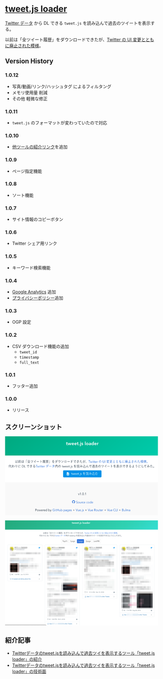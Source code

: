 # [tweet.js loader](https://17number.github.io/tweet-js-loader/)

[Twitter データ](https://twitter.com/settings/your_twitter_data) から DL できる `tweet.js` を読み込んで過去のツイートを表示する。

以前は「全ツイート履歴」をダウンロードできたが、[Twitter の UI 変更とともに廃止された模様](https://twitter.com/sugtao4423/status/1185464513945980928)。

## Version History

### 1.0.12

- 写真/動画/リンク/ハッシュタグ によるフィルタング
- メモリ使用量 削減
- その他 軽微な修正

### 1.0.11

- `tweet.js` のフォーマットが変わっていたので対応

### 1.0.10

- [他ツールの紹介リンク](https://r17n.page/2019/10/22/tweet-js-loader-introduction/#%E9%A1%9E%E4%BC%BC%E3%83%84%E3%83%BC%E3%83%AB)を追加

### 1.0.9

- ページ指定機能

### 1.0.8

- ソート機能

### 1.0.7

- サイト情報のコピーボタン

### 1.0.6

- Twitter シェア用リンク

### 1.0.5

- キーワード検索機能

### 1.0.4

- [Google Analytics](https://marketingplatform.google.com/intl/ja/about/analytics/) 追加
- [プライバシーポリシー](https://17number.github.io/tweet-js-loader/privacy)追加

### 1.0.3

- OGP 設定

### 1.0.2

- CSV ダウンロード機能の追加
  - `tweet_id`
  - `timestamp`
  - `full_text`

### 1.0.1

- フッター追加

### 1.0.0

- リリース


## スクリーンショット

![screenshot](images/screenshot1.png)

![screenshot](images/screenshot2.png)


## 紹介記事

- [Twitterデータのtweet\.jsを読み込んで過去ツイを表示するツール「tweet\.js loader」の紹介](https://r17n.page/2019/10/22/tweet-js-loader-introduction/)
- [Twitterデータのtweet\.jsを読み込んで過去ツイを表示するツール「tweet\.js loader」の技術面](https://r17n.page/2019/10/22/tweet-js-loader-tech/)
